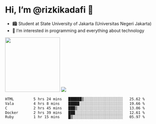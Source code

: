 # Hi, I’m @rizkikadafi 👋
- 🏙 Student at State University of Jakarta (Universitas Negeri Jakarta)
- 👀 I’m interested in programming and everything about technology
<img height="180em" src="https://github-readme-stats.vercel.app/api?username=rizkikadafi&show_icons=true&hide_border=true&&count_private=true&include_all_commits=true" />
<img src="https://github-readme-stats.vercel.app/api/top-langs/?username=rizkikadafi&show_icons=true&hide_border=true&&count_private=true&include_all_commits=true" />

<!--START_SECTION:waka-->

```txt
HTML         5 hrs 24 mins   ██████▒░░░░░░░░░░░░░░░░░░   25.62 %
Vala         4 hrs 8 mins    █████░░░░░░░░░░░░░░░░░░░░   19.66 %
C            2 hrs 45 mins   ███▒░░░░░░░░░░░░░░░░░░░░░   13.06 %
Docker       2 hrs 39 mins   ███░░░░░░░░░░░░░░░░░░░░░░   12.61 %
Ruby         1 hr 15 mins    █▒░░░░░░░░░░░░░░░░░░░░░░░   05.97 %
```

<!--END_SECTION:waka-->

<!---
rizkikadafi/rizkikadafi is a ✨ special ✨ repository because its `README.md` (this file) appears on your GitHub profile.
You can click the Preview link to take a look at your changes.
--->
